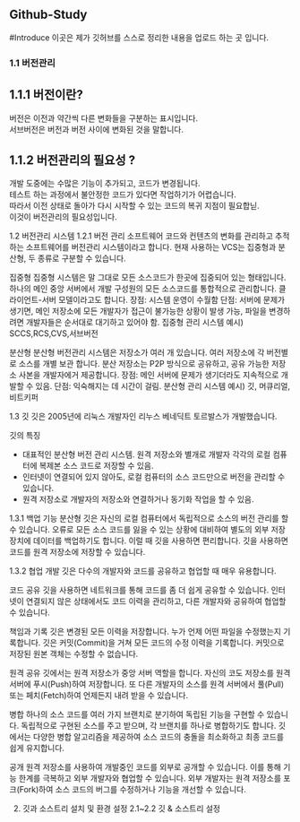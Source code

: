 ## Github-Study

#Introduce
이곳은 제가 깃허브를 스스로 정리한 내용을 업로드 하는 곳 입니다.

### 1.1 버전관리
## 1.1.1 버전이란?

버전은 이전과 약간씩 다른 변화들을 구분하는 표시입니다.<br>
서브버전은 버전과 버전 사이에 변화된 것을 말합니다.

## 1.1.2 버전관리의 필요성 ?
개발 도중에는 수많은 기능이 추가되고, 코드가 변경됩니다.<br>
테스트 하는 과정에서 불안정한 코드가 있다면 작업하기가 어렵습니다.<br>
따라서 이전 상태로 돌아가 다시 시작할 수 있는 코드의 복귀 지점이 필요합닏.<br>
이것이 버전관리의 필요성입니다.

1.2 버전관리 시스템
1.2.1 버전 관리 소프트웨어
코드와 컨텐츠의 변화를 관리하고 추적하는 소프트웨어를 버전관리 시스템이라고 합니다.
현재 사용하는 VCS는 집중형과 분산형, 두 종류로 구분할 수 있습니다.

집중형
집중형 시스템은 말 그대로 모든 소스코드가 한곳에 집중되어 있는 형태입니다.
하나의 메인 중앙 서버에서 개발 구성원의 모든 소스코드를 통합적으로 관리합니다.
클라이언트-서버 모델이라고도 합니다.
장점: 시스템 운영이 수월함
단점: 서버에 문제가 생기면, 메인 저장소에 모든 개발자가 접근이 불가능한 상황이 발생 가능, 파일을 변경하려면 개발자들은 순서대로 대기하고 있어야 함.
집중형 관리 시스템 예시) SCCS,RCS,CVS,서브버전

분산형
분산형 버전관리 시스템은 저장소가 여러 개 있습니다. 여러 저장소에 각 버전별로 소스를 개별 보관 합니다. 분산 저장소는 P2P 방식으로 공유하고, 공유 가능한 저장소 사본을 개발자에거 제공합니다.
장점: 메인 서버에 문제가 생기더라도 지속적으로 개발할 수 있음.
단점: 익숙해지는 데 시간이 걸림.
분산형 관리 시스템 예시) 깃, 머큐리얼, 비트키퍼

1.3 깃
깃은 2005년에 리눅스 개발자인 리누스 베네딕트 토르발스가 개발했습니다.

깃의 특징
- 대표적인 분산형 버전 관리 시스템. 원격 저장소와 별개로 개발자 각각의 로컬 컴퓨터에 복제본 소스 코드로 저장할 수 있음.
- 인터넷이 연결되어 있지 않아도, 로컬 컴퓨터의 소스 코드만으로 버전을 관리할 수 있습니다.
- 원격 저장소로 개발자의 저장소와 연결하거나 동기화 작업을 할 수 있음.

1.3.1 백업 기능
분산형 깃은 자신의 로컬 컴퓨터에서 독립적으로 소스의 버전 관리를 할 수 있습니다. 오류로 모든 소스 코드를 잃을 수 있는 상황에 대비하여 별도의 외부 저장 장치에 데이터를 백업하기도 합니다. 이럴 때 깃을 사용하면 편리합니다. 깃을 사용하면 코드를 원격 저장소에 저장할 수 있습니다.

1.3.2 협업 개발
깃은 다수의 개발자와 코드를 공유하고 협업할 때 매우 유용합니다.

코드 공유
깃을 사용하면 네트워크를 통해 코드를 좀 더 쉽게 공유할 수 있습니다. 인터넷이 연결되지 않은 상태에서도 코드 이력을 관리하고, 다른 개발자와 공유하여 협업할 수 있습니다.

책임과 기록
깃은 변경된 모든 이력을 저장합니다. 누가 언제 어떤 파일을 수정했는지 기록합니다. 깃은 커밋(Commit)을 거쳐 모든 코드의 수정 이력을 기록합니다. 커밋으로 저장된 원본 객체는 수정할 수 없습니다.

원격 공유
깃에서는 원격 저장소가 중앙 서버 역할을 합니다. 자신의 코도 저장소를 원격 서버에 푸시(Push)하여 저장합니다. 또 다른 개발자의 소스를 원격 서버에서 풀(Pull) 또는 페치(Fetch)하여 언제든지 내려 받을 수 있습니다.

병합
하나의 소스 코드를 여러 가지 브랜치로 분기하여 독립된 기능을 구현할 수 있습니다. 독립적으로 구현된 소스를 주고 받으며, 각 브랜치를 하나로 병합하기도 합니다. 깃에서는 다양한 병합 알고리즘을 제공하여 소스 코드의 충돌을 최소화하고 최종 코드를 쉽게 유지합니다.

공개
원격 저장소를 사용하여 개발중인 코드를 외부로 공개할 수 있습니다. 이를 통해 기능 한계를 극복하고 외부 개발자와 협업할 수 있습니다. 외부 개발자는 원격 저장소를 포크(Fork)하여 소스 코드의 버그를 수정하거나 기능을 개선할 수 있습니다.

2. 깃과 소스트리 설치 및 환경 설정
2.1~2.2 깃 & 소스트리 설정

